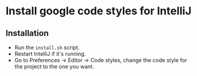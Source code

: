 # Install google code styles for IntelliJ

## Installation

* Run the `install.sh` script.
* Restart IntelliJ if it's running.
* Go to Preferences -> Editor -> Code styles, change the code style for the project to the one you want.
